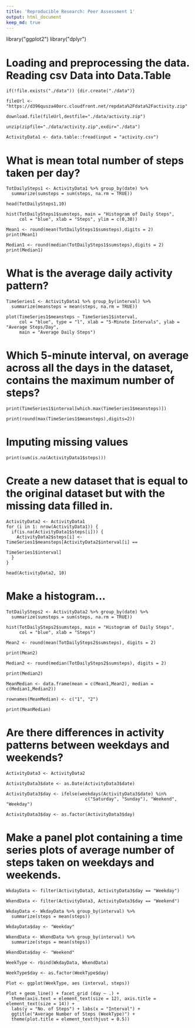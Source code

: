 ```yaml
---
title: 'Reproducible Research: Peer Assessment 1'
output: html_document
keep_md: true
---
```


library("ggplot2")
library("dplyr")

# Loading and preprocessing the data. Reading csv Data into Data.Table
```{r loaddata}
if(!file.exists("./data")) {dir.create("./data")}

fileUrl <- "https://d396qusza40orc.cloudfront.net/repdata%2Fdata%2Factivity.zip"

download.file(fileUrl,destfile="./data/activity.zip")

unzip(zipfile="./data/activity.zip",exdir="./data")

ActivityData1 <- data.table::fread(input = "activity.csv")
```

# What is mean total number of steps taken per day?
```{r}
TotDailySteps1 <- ActivityData1 %>% group_by(date) %>% 
  summarize(sumsteps = sum(steps, na.rm = TRUE)) 

head(TotDailySteps1,10)

hist(TotDailySteps1$sumsteps, main = "Histogram of Daily Steps", 
     col = "blue", xlab = "Steps", ylim = c(0,30))

Mean1 <- round(mean(TotDailySteps1$sumsteps),digits = 2)
print(Mean1)

Median1 <- round(median(TotDailySteps1$sumsteps),digits = 2)
print(Median1)
```

# What is the average daily activity pattern?
```{r}
TimeSeries1 <- ActivityData1 %>% group_by(interval) %>%
  summarize(meansteps = mean(steps, na.rm = TRUE)) 

plot(TimeSeries1$meansteps ~ TimeSeries1$interval,
     col = "blue", type = "l", xlab = "5-Minute Intervals", ylab = "Average Steps/Day",
     main = "Average Daily Steps")
```

# Which 5-minute interval, on average across all the days in the dataset, contains the maximum number of steps?
```{r}
print(TimeSeries1$interval[which.max(TimeSeries1$meansteps)])

print(round(max(TimeSeries1$meansteps),digits=2))
```

# Imputing missing values
```{r MissingData}
print(sum(is.na(ActivityData1$steps)))
```

# Create a new dataset that is equal to the original dataset but with the missing data filled in.
```{r}
ActivityData2 <- ActivityData1  
for (i in 1: nrow(ActivityData1)) {
  if(is.na(ActivityData1$steps[i])) {
    ActivityData2$steps[i] <- TimeSeries1$meansteps[ActivityData2$interval[i] == 
                                                      TimeSeries1$interval]
  }
}

head(ActivityData2, 10)
```

# Make a histogram...
```{r}
TotDailySteps2 <- ActivityData2 %>% group_by(date) %>%
  summarize(sumsteps = sum(steps, na.rm = TRUE))

hist(TotDailySteps2$sumsteps, main = "Histogram of Daily Steps", 
     col = "blue", xlab = "Steps")

Mean2 <- round(mean(TotDailySteps2$sumsteps), digits = 2)

print(Mean2)

Median2 <- round(median(TotDailySteps2$sumsteps), digits = 2)

print(Median2)

MeanMedian <- data.frame(mean = c(Mean1,Mean2), median = c(Median1,Median2))

rownames(MeanMedian) <- c("1", "2")

print(MeanMedian)
```

# Are there differences in activity patterns between weekdays and weekends?
```{r}
ActivityData3 <- ActivityData2

ActivityData3$date <- as.Date(ActivityData3$date)

ActivityData3$day <- ifelse(weekdays(ActivityData3$date) %in% 
                              c("Saturday", "Sunday"), "Weekend", "Weekday")

ActivityData3$day <- as.factor(ActivityData3$day)
```

# Make a panel plot containing a time series plots of average number of steps taken on weekdays and weekends.
```{r}
WkdayData <- filter(ActivityData3, ActivityData3$day == "Weekday")

WkendData <- filter(ActivityData3, ActivityData3$day == "Weekend")

WkdayData <- WkdayData %>% group_by(interval) %>%
  summarize(steps = mean(steps))

WkdayData$day <- "Weekday"

WkendData <- WkendData %>% group_by(interval) %>%
  summarize(steps = mean(steps))

WkendData$day <- "Weekend"

WeekType <- rbind(WkdayData, WkendData)

WeekType$day <- as.factor(WeekType$day)

Plot <- ggplot(WeekType, aes (interval, steps))

Plot + geom_line() + facet_grid (day ~ .) + 
  theme(axis.text = element_text(size = 12), axis.title = element_text(size = 14)) + 
  labs(y = "No. of Steps") + labs(x = "Interval") + 
  ggtitle("Average Number of Steps (WeekType)") + 
  theme(plot.title = element_text(hjust = 0.5))
```
